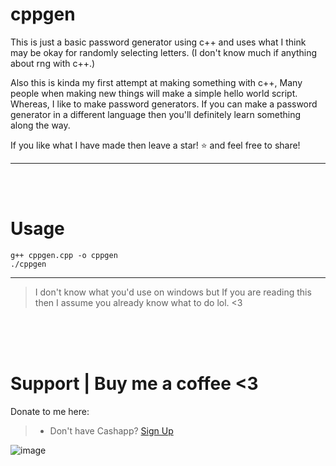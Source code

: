 # cppgen
This is just a basic password generator using c++ and uses what I think may be okay for randomly selecting letters. (I don't know much if anything about rng with c++.)

Also this is kinda my first attempt at making something with c++, Many people when making new things will make a simple hello world script. Whereas, I like to make password generators. If you can make a password generator in a different language then you'll definitely learn something along the way.

If you like what I have made then leave a star! ⭐ and feel free to share!
__ __

<br>
<br>

# Usage
```
g++ cppgen.cpp -o cppgen
./cppgen
```
__ __
> I don't know what you'd use on windows but If you are reading this then I assume you already know what to do lol. <3


<br />
<br />
<br />


# Support  |  Buy me a coffee <3
Donate to me here:
> - Don't have Cashapp? [Sign Up](https://cash.app/app/TKWGCRT)

![image](https://user-images.githubusercontent.com/45724082/158000721-33c00c3e-68bb-4ee3-a2ae-aefa549cfb33.png)
